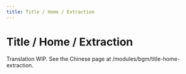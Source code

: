 ```yaml
---
title: Title / Home / Extraction
---
```


# Title / Home / Extraction

Translation WIP. See the Chinese page at /modules/bgm/title-home-extraction.

